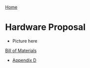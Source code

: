 [Home](/index.md)


# **Hardware Proposal**


* Picture here

[Bill of Materials](https://docs.google.com/spreadsheets/d/1t2ft6POlQOHWxzSHua7qpe4oo7F90Wr8/edit#gid=70035195)
* [Appendix D](/Appendix_D.md)
